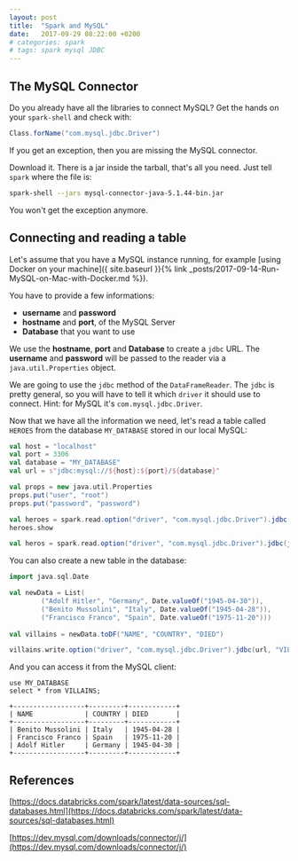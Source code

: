 ```yaml
---
layout: post
title:  "Spark and MySQL"
date:   2017-09-29 08:22:00 +0200
# categories: spark
# tags: spark mysql JDBC
---
```


## The MySQL Connector

Do you already have all the libraries to connect MySQL? Get the hands on your `spark-shell` and check with:

```scala
Class.forName("com.mysql.jdbc.Driver")
```

If you get an exception, then you are missing the MySQL connector.

Download it. There is a jar inside the tarball, that's all you need. Just tell `spark` where the file is:

```sh
spark-shell --jars mysql-connector-java-5.1.44-bin.jar
```

You won't get the exception anymore.


## Connecting and reading a table

Let's assume that you have a MySQL instance running, for example [using Docker on your machine]({ site.baseurl }}{% link _posts/2017-09-14-Run-MySQL-on-Mac-with-Docker.md %}).

You have to provide a few informations:
* **username** and **password**
* **hostname** and **port**, of the MySQL Server
* **Database** that you want to use

We use the **hostname**, **port** and **Database** to create a `jdbc` URL. The **username** and **password** will be passed to the reader via a `java.util.Properties` object.

We are going to use the `jdbc` method of the `DataFrameReader`. The `jdbc` is pretty general, so you will have to tell it which `driver` it should use to connect. Hint: for MySQL it's `com.mysql.jdbc.Driver`.

Now that we have all the information we need, let's read a table called `HEROES` from the database `MY_DATABASE` stored in our local MySQL:

```scala
val host = "localhost"
val port = 3306
val database = "MY_DATABASE"
val url = s"jdbc:mysql://${host}:${port}/${database}"

val props = new java.util.Properties
props.put("user", "root")
props.put("password", "password")

val heroes = spark.read.option("driver", "com.mysql.jdbc.Driver").jdbc(url, "HEROES", props)
heroes.show
```



```scala
val heros = spark.read.option("driver", "com.mysql.jdbc.Driver").jdbc(jdbcUrl, "HEROES", connectionProperties)
```

You can also create a new table in the database:

```scala
import java.sql.Date

val newData = List(
        ("Adolf Hitler", "Germany", Date.valueOf("1945-04-30")),
        ("Benito Mussolini", "Italy", Date.valueOf("1945-04-28")),
        ("Francisco Franco", "Spain", Date.valueOf("1975-11-20")))
  
val villains = newData.toDF("NAME", "COUNTRY", "DIED")

villains.write.option("driver", "com.mysql.jdbc.Driver").jdbc(url, "VILLAINS", props)
```

And you can access it from the MySQL client:

```mysql
use MY_DATABASE
select * from VILLAINS;
```

```
+------------------+---------+------------+
| NAME             | COUNTRY | DIED       |
+------------------+---------+------------+
| Benito Mussolini | Italy   | 1945-04-28 |
| Francisco Franco | Spain   | 1975-11-20 |
| Adolf Hitler     | Germany | 1945-04-30 |
+------------------+---------+------------+
```

## References

[https://docs.databricks.com/spark/latest/data-sources/sql-databases.html](https://docs.databricks.com/spark/latest/data-sources/sql-databases.html)

[https://dev.mysql.com/downloads/connector/j/](https://dev.mysql.com/downloads/connector/j/)

